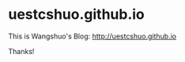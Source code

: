 uestcshuo.github.io
===================

This is Wangshuo's Blog: http://uestcshuo.github.io

Thanks!
